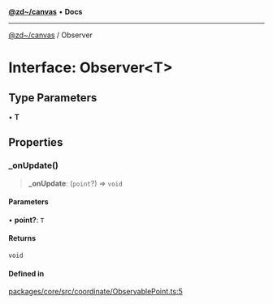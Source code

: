 [**@zd~/canvas**](../README.md) • **Docs**

***

[@zd~/canvas](../README.md) / Observer

# Interface: Observer\<T\>

## Type Parameters

• **T**

## Properties

### \_onUpdate()

> **\_onUpdate**: (`point`?) => `void`

#### Parameters

• **point?**: `T`

#### Returns

`void`

#### Defined in

[packages/core/src/coordinate/ObservablePoint.ts:5](https://github.com/zhuddan/canvas/blob/f6c03e85774f3d0f4895661f3bf09fbc689199aa/packages/core/src/coordinate/ObservablePoint.ts#L5)
